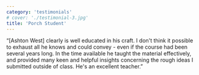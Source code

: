 ```yaml
---
category: 'testimonials'
# cover: './testimonial-3.jpg'
title: 'Porch Student'
---
```


“[Ashton West] clearly is well educated in his craft. I don't think it possible to exhaust all he knows and could convey - even if the course had been several years long. In the time available he taught the material effectively, and provided many keen and helpful insights concerning the rough ideas I submitted outside of class. He's an excellent teacher.” 